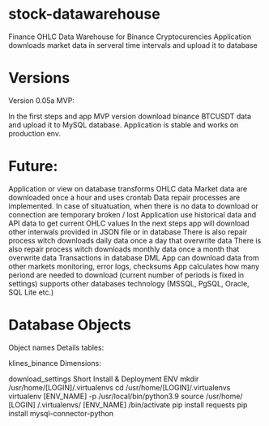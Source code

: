 # stock-datawarehouse
 Finance OHLC Data Warehouse for Binance Cryptocurencies
Application downloads market data in serveral time intervals and upload it to database

# Versions
Version 0.05a MVP:

In the first steps and app MVP version download binance BTCUSDT data and upload it to MySQL database.
Application is stable and works on production env.

# Future:

Application or view on database transforms OHLC data
Market data are downloaded once a hour and uses crontab
Data repair processes are implemented. In case of situatuation, when there is no data to download or connection are temporary broken / lost
Application use historical data and API data to get current OHLC values
In the next steps app will download other interwals provided in JSON file or in database
There is also repair process witch downloads daily data once a day that overwrite data
There is also repair process witch downloads monthly data once a month that overwrite data
Transactions in database DML
App can download data from other markets
monitoring, error logs, checksums
App calculates how many periond are needed to download (current number of periods is fixed in settings)
supports other databases technology (MSSQL, PgSQL, Oracle, SQL Lite etc.)

# Database Objects
Object names
Details tables:

klines_binance
Dimensions:

download_settings
Short Install & Deployment
ENV
mkdir /usr/home/[LOGIN]/.virtualenvs 
cd /usr/home/[LOGIN]/.virtualenvs
virtualenv [ENV_NAME] -p /usr/local/bin/python3.9 
source /usr/home/ [LOGIN] /.virtualenvs/ [ENV_NAME] /bin/activate 
pip install requests
pip install  mysql-connector-python